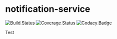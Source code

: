 # notification-service

[![Build Status](https://travis-ci.org/anandmnair/notification-service.svg?branch=master)](https://travis-ci.org/anandmnair/notification-service)    [![Coverage Status](https://coveralls.io/repos/github/anandmnair/notification-service/badge.svg?branch=master)](https://coveralls.io/github/anandmnair/notification-service?branch=master)    [![Codacy Badge](https://api.codacy.com/project/badge/Grade/49c3483437244db1902e4ea5dc1f0255)](https://www.codacy.com/app/anandmnair/notification-service?utm_source=github.com&amp;utm_medium=referral&amp;utm_content=anandmnair/notification-service&amp;utm_campaign=Badge_Grade)


Test

